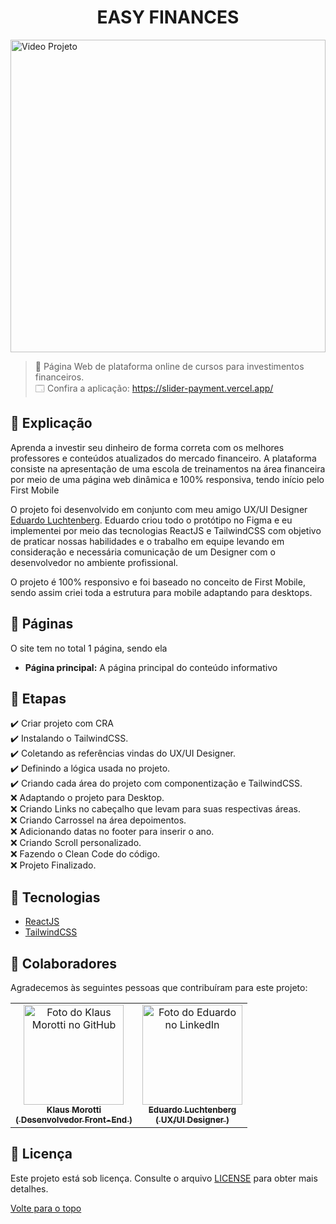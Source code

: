<h1 align="center">EASY FINANCES</h1>

<img src="src/assets/gif-slider-payment.gif" alt="Video Projeto" width="100%" height="500">

> 🔎 Página Web de plataforma online de cursos para investimentos financeiros. <br>
🗔 Confira a aplicação: https://slider-payment.vercel.app/ <br>

## 📄 Explicação
Aprenda a investir seu dinheiro de forma correta com os melhores professores e conteúdos atualizados do mercado financeiro.
A plataforma consiste na apresentação de uma escola de treinamentos na área financeira por meio de uma página web dinâmica e 100% responsiva, tendo início pelo First Mobile

O projeto foi desenvolvido em conjunto com meu amigo UX/UI Designer [Eduardo Luchtenberg](https://www.linkedin.com/in/eduardo-luchtenberg-754b15204/).
Eduardo criou todo o protótipo no Figma e eu implementei por meio das tecnologias ReactJS e TailwindCSS com objetivo de praticar nossas habilidades e o trabalho em equipe levando em consideração e necessária comunicação de um Designer com o desenvolvedor no ambiente profissional.

O projeto é 100% responsivo e foi baseado no conceito de First Mobile, sendo assim criei toda a estrutura para mobile adaptando para desktops.


## 📁 Páginas

O site tem no total 1 página, sendo ela

- **Página principal:** A página principal do conteúdo informativo


## 🎯 Etapas 

:heavy_check_mark: Criar projeto com CRA <br>
:heavy_check_mark: Instalando o TailwindCSS. <br>
:heavy_check_mark: Coletando as referências vindas do UX/UI Designer. <br>
:heavy_check_mark: Definindo a lógica usada no projeto. <br>
:heavy_check_mark: Criando cada área do projeto com componentização e TailwindCSS. <br>
:x: Adaptando o projeto para Desktop. <br>
:x: Criando Links no cabeçalho que levam para suas respectivas áreas. <br>
:x: Criando Carrossel na área depoimentos. <br>
:x: Adicionando datas no footer para inserir o ano. <br>
:x: Criando Scroll personalizado. <br>
:x: Fazendo o Clean Code do código. <br>
:x: Projeto Finalizado. <br>

## 🚀 Tecnologias 

- [ReactJS](https://pt-br.reactjs.org/)
- [TailwindCSS](https://tailwindcss.com/)

## 🤝 Colaboradores

Agradecemos às seguintes pessoas que contribuíram para este projeto:

<table>
  <tr>
    <td align="center">
      <a href="#">
        <img src="https://avatars.githubusercontent.com/u/84789400?v=4" width="160px;" alt="Foto do Klaus Morotti no GitHub"/><br>
        <sub>
          <b>Klaus Morotti </br> <b>( Desenvolvedor Front-End )</b></b>
        </sub>
      </a>
    </td>
    <td align="center">
      <a href="https://www.linkedin.com/in/eduardo-luchtenberg-754b15204/">
        <img src="https://media-exp1.licdn.com/dms/image/C5603AQHw-ZMv9K_BwQ/profile-displayphoto-shrink_800_800/0/1659622505729?e=1666828800&v=beta&t=a6-qVa3NYkqV06l2AHHKSywq_51T8KhVIktLHmPPwz0" width="160px;" alt="Foto do Eduardo no LinkedIn"/><br>
        <sub>
          <b>Eduardo Luchtenberg </br> <b>( UX/UI Designer )</b> </b>
        </sub>
      </a>
    </td>
  </tr>

</table>

## 📝 Licença

Este projeto está sob licença. Consulte o arquivo <a href="https://github.com/klausmorotti/easy-finances/blob/master/LICENSE">LICENSE</a> para obter mais detalhes.


<a href="#top">Volte para o topo</a>

